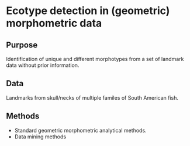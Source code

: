 Ecotype detection in (geometric) morphometric data
==================================================

Purpose
-------

Identification of unique and different morphotypes from a set of landmark data without prior information.


Data
----

Landmarks from skull/necks of multiple familes of South American fish.


Methods
-------

-  Standard geometric morphometric analytical methods.
-  Data mining methods
